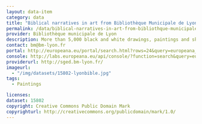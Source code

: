 ```yaml
---
layout: data-item
category: data
title: "Biblical narratives in art from Bibliothèque Municipale de Lyon"
permalink: /data/biblical-narratives-in-art-from-bibliothque-municipale-de-lyon
provider: Bibliothèque municipale de Lyon
description: More than 5,000 black and white drawings, paintings and sketches of mainly biblical narratives. 
contact: bm@bm-lyon.fr
portal: http://europeana.eu/portal/search.html?rows=24&query=europeana_collectionName%3A15802*
console: http://labs.europeana.eu/api/console/?function=search&query=europeana_collectionName%3A15802*
providerurl: http://sged.bm-lyon.fr/
imageurl:
  - "/img/datasets/15802-lyonbible.jpg"
tags:
  - Paintings

licenses:
dataset: 15802
copyright: Creative Commons Public Domain Mark
copyrighturl: http://creativecommons.org/publicdomain/mark/1.0/
---
```


